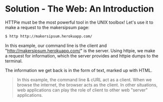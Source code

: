 # Solution - The Web: An Introduction

HTTPie must be the most powerful tool in the UNIX toolbox! Let's use it to make a request to the makersipsum page:
```sh
$ http http://makersipsum.herokuapp.com/
```

In this example, our command line is the client and "http://makersipsum.herokuapp.com/" is the server. Using httpie, we make a request for information, which the server provides and httpie dumps to the terminal.

The information we get back is in the form of text, marked up with HTML.

> In this example, the command line & cURL act as a client. When we browse the internet, the browser acts as the client. In other situations, web applications can play the role of client to other web "server" applications.
